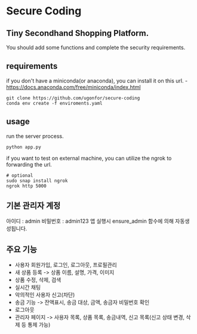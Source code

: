 # Secure Coding

## Tiny Secondhand Shopping Platform.

You should add some functions and complete the security requirements.

## requirements

if you don't have a miniconda(or anaconda), you can install it on this url. - https://docs.anaconda.com/free/miniconda/index.html

```
git clone https://github.com/ugonfor/secure-coding
conda env create -f enviroments.yaml
```

## usage

run the server process.

```
python app.py
```

if you want to test on external machine, you can utilize the ngrok to forwarding the url.
```
# optional
sudo snap install ngrok
ngrok http 5000
```

## 기본 관리자 계정

아이디 : admin
비밀번호 : admin123
앱 실행시 ensure_admin 함수에 의해 자동생성됩니다. 


## 주요 기능
- 사용자 회원가입, 로그인, 로그아웃, 프로필관리
- 새 상품 등록 -> 상품 이름, 설명, 가격, 이미지
- 상품 수정, 삭제, 검색
- 실시간 채팅
- 악의적인 사용자 신고(차단)
- 송금 기능 -> 잔액표시, 송금 대상, 금액, 송금자 비밀번호 확인
- 로그아웃
- 관리자 페이지 -> 사용자 목록, 상품 목록, 송금내역, 신고 목록(신고 상태 변경, 삭제 등 통제 가능)